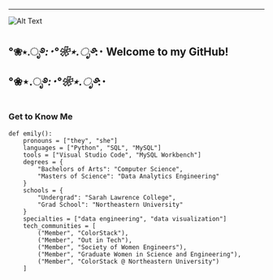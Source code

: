 -----------------------------------------------------------------
![Alt Text](https://gifdb.com/images/high/lucky-star-kobayakawa-yutaka-shy-smile-wave-yryck1sf17bckcqn.webp)

##                                                       °❀⋆.ೃ࿔*:･°❀⋆.ೃ࿔*:･ **Welcome to my GitHub!** °❀⋆.ೃ࿔*:･°❀⋆.ೃ࿔*:･

### Get to Know Me
```
def emily():
    pronouns = ["they", "she"]
    languages = ["Python", "SQL", "MySQL"]
    tools = ["Visual Studio Code", "MySQL Workbench"]
    degrees = {
        "Bachelors of Arts": "Computer Science",
        "Masters of Science": "Data Analytics Engineering"
    }
    schools = {
        "Undergrad": "Sarah Lawrence College",
        "Grad School": "Northeastern University"
    }
    specialties = ["data engineering", "data visualization"]
    tech_communities = [
        ("Member", "ColorStack"),
        ("Member", "Out in Tech"),
        ("Member", "Society of Women Engineers"),
        ("Member", "Graduate Women in Science and Engineering"),
        ("Member", "ColorStack @ Northeastern University")
    ]
```
